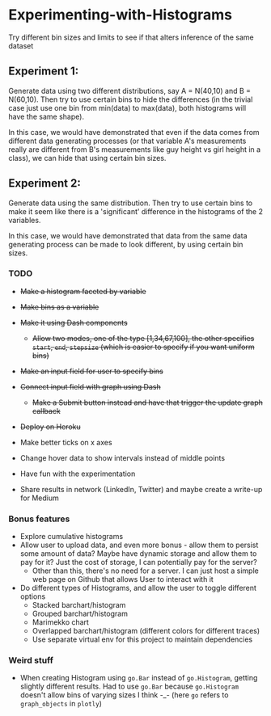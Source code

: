 # Experimenting-with-Histograms
Try different bin sizes and limits to see if that alters inference of the same dataset

## Experiment 1:
Generate data using two different distributions, say A = N(40,10) and B = N(60,10). Then try to use certain bins to hide the differences (in the trivial case just use one bin from min(data) to max(data), both histograms will have the same shape).

In this case, we would have demonstrated that even if the data comes from different data generating processes (or that variable A's measurements really are different from B's measurements like guy height vs girl height in a class), we can hide that using certain bin sizes.

## Experiment 2:
Generate data using the same distribution. Then try to use certain bins to make it seem like there is a 'significant' difference in the histograms of the 2 variables.

In this case, we would have demonstrated that data from the same data generating process can be made to look different, by using certain bin sizes.

### TODO
- ~~Make a histogram faceted by variable~~
- ~~Make bins as a variable~~
- ~~Make it using Dash components~~
  - ~~Allow two modes, one of the type [1,34,67,100], the other specifies `start`, `end`, `stepsize` (which is easier to specify if you want uniform bins)~~
- ~~Make an input field for user to specify bins~~
- ~~Connect input field with graph using Dash~~
  - ~~Make a Submit button instead and have that trigger the update graph callback~~
- ~~Deploy on Heroku~~
- Make better ticks on x axes
- Change hover data to show intervals instead of middle points

- Have fun with the experimentation

- Share results in network (LinkedIn, Twitter) and maybe create a write-up for Medium

### Bonus features
- Explore cumulative histograms
- Allow user to upload data, and even more bonus - allow them to persist some amount of data? Maybe have dynamic storage and allow them to pay for it? Just the cost of storage, I can potentially pay for the server?
  - Other than this, there's no need for a server. I can just host a simple web page on Github that allows User to interact with it
- Do different types of Histograms, and allow the user to toggle different options
  - Stacked barchart/histogram
  - Grouped barchart/histogram
  - Marimekko chart
  - Overlapped barchart/histogram (different colors for different traces)
  - Use separate virtual env for this project to maintain dependencies

### Weird stuff
- When creating Histogram using `go.Bar` instead of `go.Histogram`, getting slightly different results. Had to use `go.Bar` because `go.Histogram` doesn't allow bins of varying sizes I think -_- (here `go` refers to `graph_objects` in `plotly`) 
